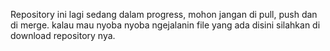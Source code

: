 Repository ini lagi sedang dalam progress, mohon jangan di pull, push dan di merge. kalau mau nyoba nyoba ngejalanin file yang ada disini silahkan di download repository nya.